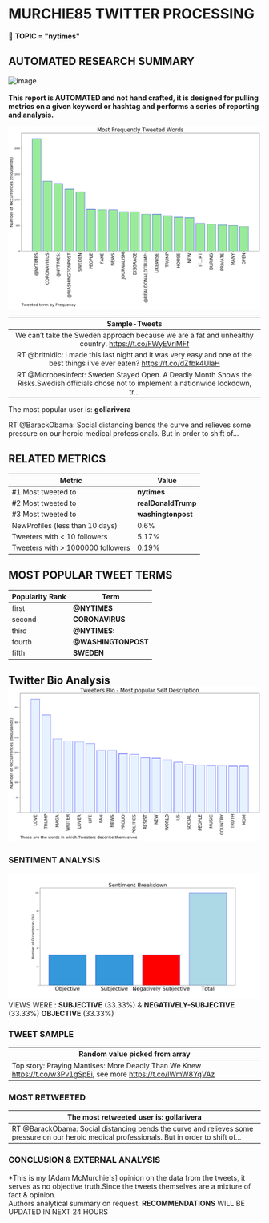 # MURCHIE85 TWITTER PROCESSING 
&#x1F34E; **TOPIC = "nytimes"**

## AUTOMATED RESEARCH SUMMARY

![image](https://marketingplatform.google.com/about/static/images/gmp/analytics-smb-benefit.jpg)
<br></br>
<b> This report is AUTOMATED and not hand crafted, it is designed for pulling metrics on a given keyword or hashtag and performs a series of reporting and analysis.</b>



![image](TWEETS.png)



|                **Sample-Tweets**        |
| :-------------: |
| We can’t take the Sweden approach because we are a fat and unhealthy country. https://t.co/FWyEVriMFf |
| RT @britnidlc: I made this last night and it was very easy and one of the best things i've ever eaten? https://t.co/dZfbk4UlaH |
| RT @MicrobesInfect: Sweden Stayed Open. A Deadly Month Shows the Risks.Swedish officials chose not to implement a nationwide lockdown, tr… |

The most popular user is: **gollarivera**
<div class="alert alert-block alert-danger"> RT @BarackObama: Social distancing bends the curve and relieves some pressure on our heroic medical professionals. But in order to shift of…</div>

## RELATED METRICS<br>
| Metric | Value |
| ------------- | ------------- |
| #1 Most tweeted to  | **nytimes** |
| #2 Most tweeted to  | **realDonaldTrump** |
| #3 Most tweeted to  | **washingtonpost** |
| NewProfiles (less than 10 days) | 0.6%  |
| Tweeters with < 10 followers  | 5.17%|
| Tweeters with > 1000000 followers  | 0.19%  |



## MOST POPULAR TWEET TERMS 


| Popularity Rank  | Term |
| ------------- | ------------- |
| first  | **@NYTIMES**  |
| second  | **CORONAVIRUS**  |
| third  | **@NYTIMES:** |
| fourth  | **@WASHINGTONPOST**  |
| fifth  | **SWEDEN**  |


## Twitter Bio Analysis![image](BIO.png)
### SENTIMENT ANALYSIS
![image](sentiment.png)
VIEWS WERE : **SUBJECTIVE**  (33.33%) & **NEGATIVELY-SUBJECTIVE** (33.33%) **OBJECTIVE** (33.33%)

### TWEET SAMPLE 
| Random value picked from array |
| ------------- |
|Top story: Praying Mantises: More Deadly Than We Knew https://t.co/w3Pv1gSpEi, see more https://t.co/lWmW8YqVAz |

### MOST RETWEETED 

| The most retweeted user is: **gollarivera**  |
| ------------- |
| RT @BarackObama: Social distancing bends the curve and relieves some pressure on our heroic medical professionals. But in order to shift of… |

### CONCLUSION & EXTERNAL ANALYSIS

*This is my [Adam McMurchie`s] opinion on the data from the tweets, it serves as no objective truth.Since the tweets themselves are a mixture of fact & opinion.<br>
Authors analytical summary on request.
**RECOMMENDATIONS** WILL BE UPDATED IN NEXT  24 HOURS <br>